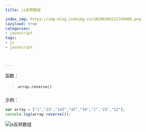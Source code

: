 ```yaml
---
title: js反转数组

index_img: https://img-blog.csdnimg.cn/20200303212749908.png
lazyload: true
categories:
- javascript
tags:
- js
- javascript



---
```











函数：
> ##### `array.reverse()`


示例：
```javascript
var array = ["1","23","143","42","34","1","23","12"];
console.log(array.reverse());
```
![js反转数组](https://img-blog.csdnimg.cn/20200303212749908.png)


